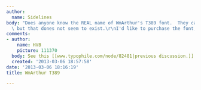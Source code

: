 ```yaml
---
author:
  name: Sidelines
body: "Does anyone know the REAL name of WmArthur's T389 font.  They call it \"CarlottaOnePKA\"
  \ but that dones not seem to exist.\r\nI'd like to purchase the font, if possible."
comments:
- author:
    name: HVB
    picture: 111370
  body: See this [[www.typophile.com/node/82481|previous discussion.]]
  created: '2013-03-06 18:57:58'
date: '2013-03-06 18:16:19'
title: WmArthur T389

---
```

